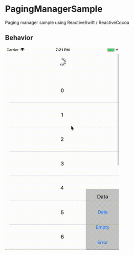 # PagingManagerSample

Paging manager sample using ReactiveSwift / ReactiveCocoa

## Behavior

![](./PagingManagerSample.gif)
